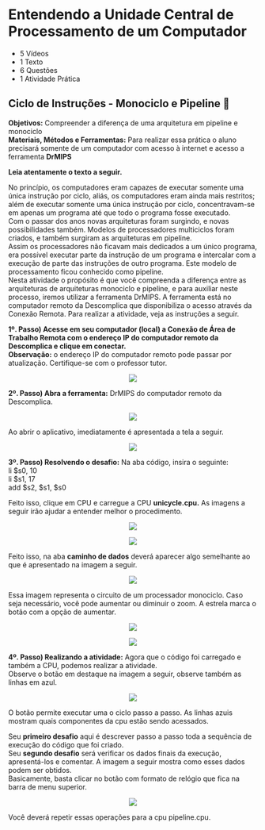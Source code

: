 # Entendendo a Unidade Central de Processamento de um Computador
- 5 Vídeos
- 1 Texto
- 6 Questões
- 1 Atividade Prática

## Ciclo de Instruções - Monociclo e Pipeline 📝
**Objetivos:** Compreender a diferença de uma arquitetura em pipeline e monociclo<br>
**Materiais, Métodos e Ferramentas:** Para realizar essa prática o aluno precisará somente de um computador com acesso à internet e acesso a ferramenta **DrMIPS**

**Leia atentamente o texto a seguir.**

No princípio, os computadores eram capazes de executar somente uma única instrução por ciclo, aliás, os computadores eram ainda mais restritos; além de executar somente uma única instrução por ciclo, concentravam-se em apenas um programa até que todo o programa fosse executado.<br>
Com o passar dos anos novas arquiteturas foram surgindo, e novas possibilidades também. Modelos de processadores multiciclos foram criados, e também surgiram as arquiteturas em pipeline.<br>
Assim os processadores não ficavam mais dedicados a um único programa, era possível executar parte da instrução de um programa e intercalar com a execução de parte das instruções de outro programa. Este modelo de processamento ficou conhecido como pipeline.<br>
Nesta atividade o propósito é que você compreenda a diferença entre as arquiteturas de arquiteturas monociclo e pipeline, e para auxiliar neste processo, iremos utilizar a ferramenta DrMIPS. A ferramenta está no computador remoto da Descomplica que disponibiliza o acesso através da Conexão Remota. Para realizar a atividade, veja as instruções a seguir.

**1º. Passo) Acesse em seu computador (local) a Conexão de Área de Trabalho Remota com o endereço IP do computador remoto da Descomplica e clique em conectar.**<br>
**Observação:** o endereço IP do computador remoto pode passar por atualização. Certifique-se com o professor tutor.

<p align="center"><img src="./images/conexao_de_area_de_trabalho_remota.png"></p>

**2º. Passo) Abra a ferramenta:** DrMIPS do computador remoto da Descomplica.

<p align="center"><img src="./images/drmips_atalho.png"></p>

Ao abrir o aplicativo, imediatamente é apresentada a tela a seguir.

<p align="center"><img src="./images/tela_aberta.png"></p>

**3º. Passo) Resolvendo o desafio:** Na aba código, insira o seguinte:<br>
li $s0, 10<br>
li $s1, 17<br>
add $s2, $s1, $s0

Feito isso, clique em CPU e carregue a CPU **unicycle.cpu.**
As imagens a seguir irão ajudar a entender melhor o procedimento.

<p align="center"><img src="./images/etapas_da_execucao_de_instrucoes_1.png"></p>
<p align="center"><img src="./images/etapas_da_execucao_de_instrucoes_2.png"></p>

Feito isso, na aba **caminho de dados** deverá aparecer algo semelhante ao que é apresentado na imagem a seguir.

<p align="center"><img src="./images/caminho_de_dados.png"></p>

Essa imagem representa o circuito de um processador monociclo. Caso seja necessário, você pode aumentar ou diminuir o zoom. A estrela marca o botão com a opção de aumentar.

<p align="center"><img src="./images/etapas_da_execucao_de_instrucoes_3.png"></p>
<p align="center"><img src="./images/etapas_da_execucao_de_instrucoes_4.png"></p>

**4º. Passo) Realizando a atividade:** Agora que o código foi carregado e também a CPU, podemos realizar a atividade.<br>
Observe o botão em destaque na imagem a seguir, observe também as linhas em azul.

<p align="center"><img src="./images/botao_passo_a_passo.png"></p>

O botão permite executar uma o ciclo passo a passo. As linhas azuis mostram quais componentes da cpu estão sendo acessados.

Seu **primeiro desafio** aqui é descrever passo a passo toda a sequência de execução do código que foi criado.<br>
Seu **segundo desafio** será verificar os dados finais da execução, apresentá-los e comentar. A imagem a seguir mostra como esses dados podem ser obtidos.<br>
Basicamente, basta clicar no botão com formato de relógio que fica na barra de menu superior.

<p align="center"><img src="./images/estatisticas.png"></p>

Você deverá repetir essas operações para a cpu pipeline.cpu.
